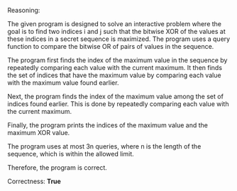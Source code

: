 Reasoning: 

The given program is designed to solve an interactive problem where the goal is to find two indices i and j such that the bitwise XOR of the values at these indices in a secret sequence is maximized. The program uses a query function to compare the bitwise OR of pairs of values in the sequence.

The program first finds the index of the maximum value in the sequence by repeatedly comparing each value with the current maximum. It then finds the set of indices that have the maximum value by comparing each value with the maximum value found earlier.

Next, the program finds the index of the maximum value among the set of indices found earlier. This is done by repeatedly comparing each value with the current maximum.

Finally, the program prints the indices of the maximum value and the maximum XOR value.

The program uses at most 3n queries, where n is the length of the sequence, which is within the allowed limit.

Therefore, the program is correct.

Correctness: **True**